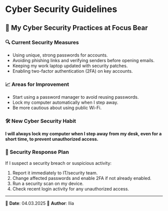 # Cyber Security Guidelines

## 🔐 My Cyber Security Practices at Focus Bear

### 🔍 Current Security Measures
- Using unique, strong passwords for accounts.
- Avoiding phishing links and verifying senders before opening emails.
- Keeping my work laptop updated with security patches.
- Enabling two-factor authentication (2FA) on key accounts.

### 📈 Areas for Improvement
- Start using a password manager to avoid reusing passwords.
- Lock my computer automatically when I step away.
- Be more cautious about using public Wi-Fi.

### 🛠 New Cyber Security Habit
**I will always lock my computer when I step away from my desk, even for a short time, to prevent unauthorized access.**

### 🚨 Security Response Plan
If I suspect a security breach or suspicious activity:
1. Report it immediately to IT/security team.
2. Change affected passwords and enable 2FA if not already enabled.
3. Run a security scan on my device.
4. Check recent login activity for any unauthorized access.

---
📅 **Date**: 04.03.2025
👤 **Author**: Ilia
